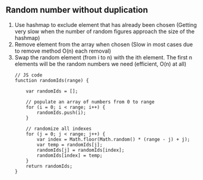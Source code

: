 ## Random number without duplication
1. Use hashmap to exclude element that has already been chosen (Getting very slow when the number of random figures approach the size of the hashmap)
2. Remove element from the array when chosen (Slow in most cases due to remove method O(n) each removal)
3. Swap the random element (from i to n) with the ith element. The first n elements will be the random numbers we need (efficient, O(n) at all) 
    ```
    // JS code
    function randomIds(range) {

        var randomIds = [];
        
        // populate an array of numbers from 0 to range
        for (i = 0; i < range; i++) {
            randomIds.push(i);
        }
        
        // randomize all indexes
        for (j = 0; j < range; j++) {
            var index = Math.floor(Math.random() * (range - j) + j);
            var temp = randomIds[j];
            randomIds[j] = randomIds[index];
            randomIds[index] = temp;
        }
        return randomIds;
    }
    ```
